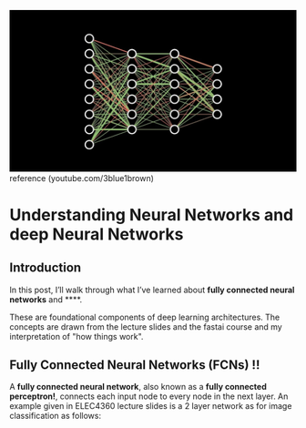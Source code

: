 ![](/images/Neural_NET.jpg "fast.ai's logo")
reference (youtube.com/3blue1brown)
# Understanding Neural Networks and deep Neural Networks

## Introduction

In this post, I’ll walk through what I’ve learned about **fully connected neural networks** and ****. 

These are foundational components of deep learning architectures. The concepts are drawn from the lecture slides and the fastai course and my interpretation of "how things work".

## Fully Connected Neural Networks (FCNs) !!

A **fully connected neural network**, also known as a **fully connected perceptron!**, connects each input node to every node in the next layer. An example given in ELEC4360 lecture slides is a 2 layer network as for image classification as follows:







